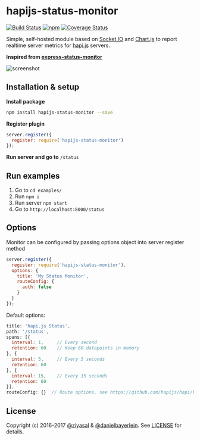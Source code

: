 
# hapijs-status-monitor

[![Build Status](https://travis-ci.org/ziyasal/hapijs-status-monitor.svg?branch=master)](https://travis-ci.org/ziyasal/hapijs-status-monitor) [![npm](https://img.shields.io/npm/v/hapijs-status-monitor.svg)](https://www.npmjs.com/package/hapijs-status-monitor) [![Coverage Status](https://coveralls.io/repos/github/ziyasal/hapijs-status-monitor/badge.svg?branch=master)](https://coveralls.io/github/ziyasal/hapijs-status-monitor?branch=master)

Simple, self-hosted module based on [Socket.IO](http://socket.io) and
[Chart.js](http://www.chartjs.org) to report realtime server metrics for
[hapi.js](http://hapijs.com) servers.

**Inspired from [express-status-monitor](https://github.com/RafalWilinski/express-status-monitor)**

![screenshot](./docs/images/screenshot.jpg)

## Installation & setup

**Install package**

```sh
npm install hapijs-status-monitor --save
```

**Register plugin**

```js
server.register({
  register: require('hapijs-status-monitor')
});
```
**Run server and go to** `/status`

## Run examples

1. Go to `cd examples/`
2. Run `npm i`
3. Run server `npm start`
4. Go to `http://localhost:8000/status`

## Options

Monitor can be configured by passing options object into server register method

```js
server.register({
  register: require('hapijs-status-monitor'),
  options: {
    title: 'My Status Monitor',
    routeConfig: {
      auth: false
    }
  }
});
```

Default options:

```js
title: 'hapi.js Status',
path: '/status',
spans: [{
  interval: 1,     // Every second
  retention: 60    // Keep 60 datapoints in memory
}, {
  interval: 5,     // Every 5 seconds
  retention: 60
}, {
  interval: 15,    // Every 15 seconds
  retention: 60
}],
routeConfig: {}  // Route options, see https://github.com/hapijs/hapi/blob/master/API.md#route-options
```

## License

Copyright (c) 2016-2017 [@ziyasal](https://github.com/ziyasal) & [@danielbayerlein](https://github.com/ziyasal).
See [LICENSE](./LICENSE.md) for details.
